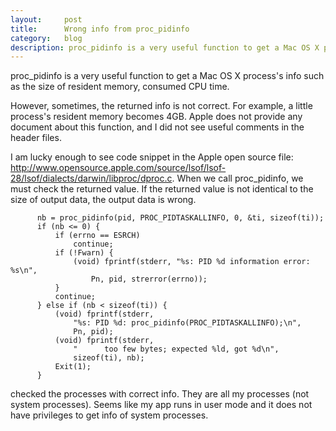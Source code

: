 ```yaml
---
layout:     post
title:      Wrong info from proc_pidinfo
category:   blog
description: proc_pidinfo is a very useful function to get a Mac OS X process's info such as the size of resident memory, consumed CPU time. However, sometimes, the returned info is not correct.
---
```


proc\_pidinfo is a very useful function to get a Mac OS X process's info such as the size of resident memory, consumed CPU time.

However, sometimes, the returned info is not correct. For example, a little process's resident memory becomes 4GB. Apple does not provide any document about this function, and I did not see useful comments in the header files.

I am lucky enough to see code snippet in the Apple open source file: http://www.opensource.apple.com/source/lsof/lsof-28/lsof/dialects/darwin/libproc/dproc.c. When we call proc_pidinfo, we must check the returned value. If the returned value is not identical to the size of output data, the output data is wrong.

```
      nb = proc_pidinfo(pid, PROC_PIDTASKALLINFO, 0, &ti, sizeof(ti));
      if (nb <= 0) {
          if (errno == ESRCH)
              continue;
          if (!Fwarn) {
              (void) fprintf(stderr, "%s: PID %d information error: %s\n",
                  Pn, pid, strerror(errno));
          }
          continue;
      } else if (nb < sizeof(ti)) {
          (void) fprintf(stderr,
              "%s: PID %d: proc_pidinfo(PROC_PIDTASKALLINFO);\n",
              Pn, pid);
          (void) fprintf(stderr,
              "      too few bytes; expected %ld, got %d\n",
              sizeof(ti), nb);
          Exit(1);
      }
```

 checked the processes with correct info. They are all my processes (not system processes). Seems like my app runs in user mode and it does not have privileges to get info of system processes.
